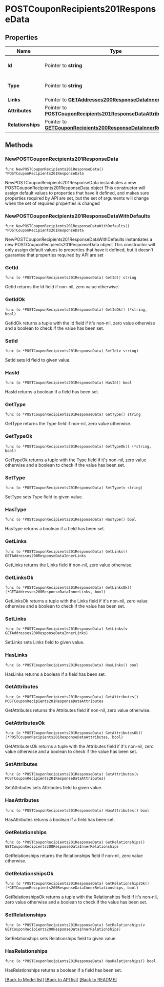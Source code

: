 # POSTCouponRecipients201ResponseData

## Properties

Name | Type | Description | Notes
------------ | ------------- | ------------- | -------------
**Id** | Pointer to **string** | The resource&#39;s id | [optional] 
**Type** | Pointer to **string** | The resource&#39;s type | [optional] 
**Links** | Pointer to [**GETAddresses200ResponseDataInnerLinks**](GETAddresses200ResponseDataInnerLinks.md) |  | [optional] 
**Attributes** | Pointer to [**POSTCouponRecipients201ResponseDataAttributes**](POSTCouponRecipients201ResponseDataAttributes.md) |  | [optional] 
**Relationships** | Pointer to [**GETCouponRecipients200ResponseDataInnerRelationships**](GETCouponRecipients200ResponseDataInnerRelationships.md) |  | [optional] 

## Methods

### NewPOSTCouponRecipients201ResponseData

`func NewPOSTCouponRecipients201ResponseData() *POSTCouponRecipients201ResponseData`

NewPOSTCouponRecipients201ResponseData instantiates a new POSTCouponRecipients201ResponseData object
This constructor will assign default values to properties that have it defined,
and makes sure properties required by API are set, but the set of arguments
will change when the set of required properties is changed

### NewPOSTCouponRecipients201ResponseDataWithDefaults

`func NewPOSTCouponRecipients201ResponseDataWithDefaults() *POSTCouponRecipients201ResponseData`

NewPOSTCouponRecipients201ResponseDataWithDefaults instantiates a new POSTCouponRecipients201ResponseData object
This constructor will only assign default values to properties that have it defined,
but it doesn't guarantee that properties required by API are set

### GetId

`func (o *POSTCouponRecipients201ResponseData) GetId() string`

GetId returns the Id field if non-nil, zero value otherwise.

### GetIdOk

`func (o *POSTCouponRecipients201ResponseData) GetIdOk() (*string, bool)`

GetIdOk returns a tuple with the Id field if it's non-nil, zero value otherwise
and a boolean to check if the value has been set.

### SetId

`func (o *POSTCouponRecipients201ResponseData) SetId(v string)`

SetId sets Id field to given value.

### HasId

`func (o *POSTCouponRecipients201ResponseData) HasId() bool`

HasId returns a boolean if a field has been set.

### GetType

`func (o *POSTCouponRecipients201ResponseData) GetType() string`

GetType returns the Type field if non-nil, zero value otherwise.

### GetTypeOk

`func (o *POSTCouponRecipients201ResponseData) GetTypeOk() (*string, bool)`

GetTypeOk returns a tuple with the Type field if it's non-nil, zero value otherwise
and a boolean to check if the value has been set.

### SetType

`func (o *POSTCouponRecipients201ResponseData) SetType(v string)`

SetType sets Type field to given value.

### HasType

`func (o *POSTCouponRecipients201ResponseData) HasType() bool`

HasType returns a boolean if a field has been set.

### GetLinks

`func (o *POSTCouponRecipients201ResponseData) GetLinks() GETAddresses200ResponseDataInnerLinks`

GetLinks returns the Links field if non-nil, zero value otherwise.

### GetLinksOk

`func (o *POSTCouponRecipients201ResponseData) GetLinksOk() (*GETAddresses200ResponseDataInnerLinks, bool)`

GetLinksOk returns a tuple with the Links field if it's non-nil, zero value otherwise
and a boolean to check if the value has been set.

### SetLinks

`func (o *POSTCouponRecipients201ResponseData) SetLinks(v GETAddresses200ResponseDataInnerLinks)`

SetLinks sets Links field to given value.

### HasLinks

`func (o *POSTCouponRecipients201ResponseData) HasLinks() bool`

HasLinks returns a boolean if a field has been set.

### GetAttributes

`func (o *POSTCouponRecipients201ResponseData) GetAttributes() POSTCouponRecipients201ResponseDataAttributes`

GetAttributes returns the Attributes field if non-nil, zero value otherwise.

### GetAttributesOk

`func (o *POSTCouponRecipients201ResponseData) GetAttributesOk() (*POSTCouponRecipients201ResponseDataAttributes, bool)`

GetAttributesOk returns a tuple with the Attributes field if it's non-nil, zero value otherwise
and a boolean to check if the value has been set.

### SetAttributes

`func (o *POSTCouponRecipients201ResponseData) SetAttributes(v POSTCouponRecipients201ResponseDataAttributes)`

SetAttributes sets Attributes field to given value.

### HasAttributes

`func (o *POSTCouponRecipients201ResponseData) HasAttributes() bool`

HasAttributes returns a boolean if a field has been set.

### GetRelationships

`func (o *POSTCouponRecipients201ResponseData) GetRelationships() GETCouponRecipients200ResponseDataInnerRelationships`

GetRelationships returns the Relationships field if non-nil, zero value otherwise.

### GetRelationshipsOk

`func (o *POSTCouponRecipients201ResponseData) GetRelationshipsOk() (*GETCouponRecipients200ResponseDataInnerRelationships, bool)`

GetRelationshipsOk returns a tuple with the Relationships field if it's non-nil, zero value otherwise
and a boolean to check if the value has been set.

### SetRelationships

`func (o *POSTCouponRecipients201ResponseData) SetRelationships(v GETCouponRecipients200ResponseDataInnerRelationships)`

SetRelationships sets Relationships field to given value.

### HasRelationships

`func (o *POSTCouponRecipients201ResponseData) HasRelationships() bool`

HasRelationships returns a boolean if a field has been set.


[[Back to Model list]](../README.md#documentation-for-models) [[Back to API list]](../README.md#documentation-for-api-endpoints) [[Back to README]](../README.md)


